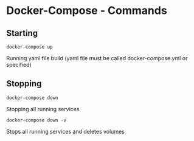 # Docker-Compose - Commands

## Starting

```docker-compose up```

Running yaml file build (yaml file must be called docker-compose.yml or specified)

## Stopping

```docker-compose down```

Stopping all running services

```docker-compose down -v```

Stops all running services and deletes volumes
